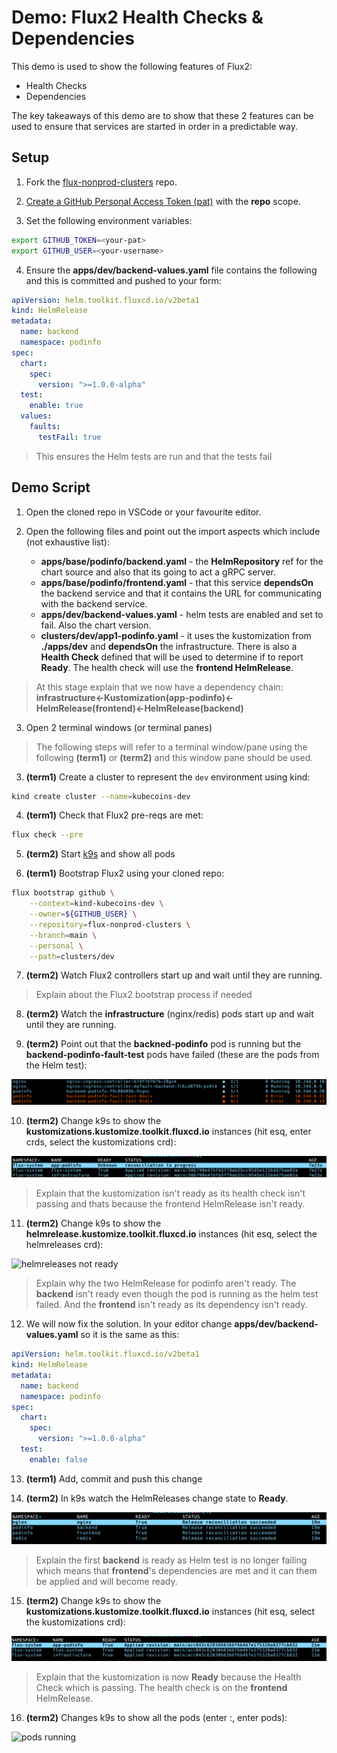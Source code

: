 # Demo: Flux2 Health Checks & Dependencies

This demo is used to show the following features of Flux2:

* Health Checks
* Dependencies

The key takeaways of this demo are to show that these 2 features can be used to ensure that services are started in order in a predictable way.

## Setup

1. Fork the [flux-nonprod-clusters](https://github.com/kubecoins/flux-nonprod-clusters) repo.

2. [Create a GitHub Personal Access Token (pat)](https://docs.github.com/en/github/authenticating-to-github/creating-a-personal-access-token) with the **repo** scope.

3. Set the following environment variables:

```bash
export GITHUB_TOKEN=<your-pat>
export GITHUB_USER=<your-username>
```

4. Ensure the **apps/dev/backend-values.yaml** file contains the following and this is committed and pushed to your form:

```yaml
apiVersion: helm.toolkit.fluxcd.io/v2beta1
kind: HelmRelease
metadata:
  name: backend
  namespace: podinfo
spec:
  chart:
    spec:
      version: ">=1.0.0-alpha"
  test:
    enable: true
  values:
    faults:
      testFail: true
```

> This ensures the Helm tests are run and that the tests fail

## Demo Script

1. Open the cloned repo in VSCode or your favourite editor.

2. Open the following files and point out the import aspects which include (not exhaustive list):
    * **apps/base/podinfo/backend.yaml** - the __HelmRepository__ ref for the chart source and also that its going to act a gRPC server.
    * **apps/base/podinfo/frontend.yaml** - that this service __dependsOn__ the backend service and that it contains the URL for communicating with the backend service. 
    * **apps/dev/backend-values.yaml** - helm tests are enabled and set to fail. Also the chart version.
    * **clusters/dev/app1-podinfo.yaml** - it uses the kustomization from __./apps/dev__ and __dependsOn__ the infrastructure. There is also a __Health Check__ defined that will be used to determine if to report __Ready__. The health check will use the __frontend HelmRelease__.

> At this stage explain that we now have a dependency chain: **infrastructure<-Kustomization(app-podinfo)<-HelmRelease(frontend)<-HelmRelease(backend)**

3. Open 2 terminal windows (or terminal panes)

> The following steps will refer to a terminal window/pane using the following **(term1)** or **(term2)** and this window pane should be used.

3. **(term1)** Create a cluster to represent the `dev` environment using kind:

```bash
kind create cluster --name=kubecoins-dev
```

4. **(term1)** Check that Flux2 pre-reqs are met:

```bash
flux check --pre
```

5. **(term2)** Start [k9s](https://github.com/derailed/k9s) and show all pods

6. **(term1)** Bootstrap Flux2 using your cloned repo:

```bash
flux bootstrap github \
    --context=kind-kubecoins-dev \
    --owner=${GITHUB_USER} \
    --repository=flux-nonprod-clusters \
    --branch=main \
    --personal \
    --path=clusters/dev
```

7. **(term2)** Watch Flux2 controllers start up and wait until they are running.

> Explain about the Flux2 bootstrap process if needed

8. **(term2)** Watch the __infrastructure__ (nginx/redis) pods start up and wait until they are running.

9. **(term2)** Point out that the **backned-podinfo** pod is running but the **backend-podinfo-fault-test** pods have failed (these are the pods from the Helm test):

![backend pods](../images/flux2_health_depends_backpods.png)

10. **(term2)** Change k9s to show the **kustomizations.kustomize.toolkit.fluxcd.io** instances (hit esq, enter crds, select the kustomizations crd):

![kustomization not ready](../images/flux2_health_depends_kustnotready.png)

> Explain that the kustomization isn't ready as its health check isn't passing and thats because the frontend HelmRelease isn't ready.

11. **(term2)** Change k9s to show the **helmrelease.kustomize.toolkit.fluxcd.io** instances (hit esq, select the helmreleases crd):

![helmreleases not ready](../images/flux2_health_depends_hrnotready)

> Explain why the two HelmRelease for podinfo aren't ready. The **backend** isn't ready even though the pod is running as the helm test failed. And the **frontend** isn't ready as its dependency isn't ready.

12. We will now fix the solution. In your editor change **apps/dev/backend-values.yaml** so it is the same as this:

```yaml
apiVersion: helm.toolkit.fluxcd.io/v2beta1
kind: HelmRelease
metadata:
  name: backend
  namespace: podinfo
spec:
  chart:
    spec:
      version: ">=1.0.0-alpha"
  test:
    enable: false
```

13. **(term1)** Add, commit and push this change

14. **(term2)** In k9s watch the HelmReleases change state to **Ready**.

![helmreleases ready](../images/flux2_health_depends_hrready.png)

> Explain the first **backend** is ready as Helm test is no longer failing which means that **frontend**'s dependencies are met and it can them be applied and will become ready.

15. **(term2)** Change k9s to show the **kustomizations.kustomize.toolkit.fluxcd.io** instances (hit esq, select the kustomizations crd):

![kustomization ready](../images/flux2_health_depends_kustready.png)

> Explain that the kustomization is now **Ready** because the Health Check which is passing. The health check is on the **frontend** HelmRelease.

16. **(term2)** Changes k9s to show all the pods (enter :, enter pods):

![pods running](../images/flux2_health_depends_podsrunning)



